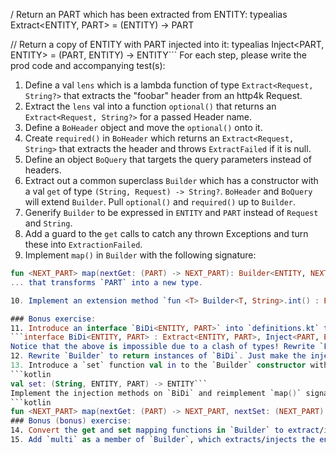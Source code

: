 / Return an PART which has been extracted from ENTITY:
typealias Extract<ENTITY, PART> = (ENTITY) -> PART

// Return a copy of ENTITY with PART injected into it:
typealias Inject<PART, ENTITY> = (PART, ENTITY) -> ENTITY```
For each step, please write the prod code and accompanying test(s):

1. Define a val `lens` which is a lambda function of type `Extract<Request, String?>` that extracts the "foobar" header from an http4k Request.
2. Extract the `lens` val into a function `optional()` that returns an `Extract<Request, String?>` for a passed Header name.
3. Define a `BoHeader` object and move the `optional()` onto it.
4. Create `required()` in `BoHeader` which returns an `Extract<Request, String>` that extracts the header and throws `ExtractFailed` if it is null.
5. Define an object `BoQuery` that targets the query parameters instead of headers.
6. Extract out a common superclass `Builder` which has a constructor with a val `get` of type `(String, Request) -> String?`. `BoHeader` and `BoQuery` will extend `Builder`. Pull `optional()` and `required()` up to `Builder`.
7. Generify `Builder` to be expressed in `ENTITY` and `PART` instead of `Request` and `String`.
8. Add a guard to the `get` calls to catch any thrown Exceptions and turn these into `ExtractionFailed`.
9. Implement `map()` in `Builder` with the following signature:
```kotlin
fun <NEXT_PART> map(nextGet: (PART) -> NEXT_PART): Builder<ENTITY, NEXT_PART>```
... that transforms `PART` into a new type.

10. Implement an extension method `fun <T> Builder<T, String>.int() : Builder<T, Int>` that maps the `String` to an `Int`.

### Bonus exercise:
11. Introduce an interface `BiDi<ENTITY, PART>` into `definitions.kt` that encapsulates both injecting and extracting:
```interface BiDi<ENTITY, PART> : Extract<ENTITY, PART>, Inject<PART, ENTITY>```
Notice that the above is impossible due to a clash of types! Rewrite `Extract` and `Inject` to be interfaces with a single `invoke()` function.
12. Rewrite `Builder` to return instances of `BiDi`. Just make the injection methods `{ TODO() }` for now
13. Introduce a `set` function val in to the `Builder` constructor with the following signature:
```kotlin
val set: (String, ENTITY, PART) -> ENTITY```
Implement the injection methods on `BiDi` and reimplement `map()` signature to also take 2 mapping functions:
```kotlin
fun <NEXT_PART> map(nextGet: (PART) -> NEXT_PART, nextSet: (NEXT_PART) -> PART): Builder<ENTITY, NEXT_PART>```
### Bonus (bonus) exercise:
14. Convert the get and set mapping functions in `Builder` to extract/inject lists of values. Reimplement the extract and inject functions to use the first value in the list.
15. Add `multi` as a member of `Builder`, which extracts/injects the entire list of values.```
